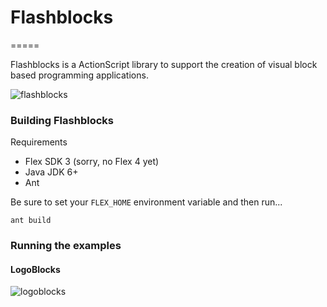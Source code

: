 # Flashblocks
=====

Flashblocks is a ActionScript library to support the creation of visual block based programming applications.

![flashblocks](https://raw.github.com/trun/flashblocks/master/static/flashblocks.png)

### Building Flashblocks

Requirements

 - Flex SDK 3 (sorry, no Flex 4 yet)
 - Java JDK 6+
 - Ant

Be sure to set your `FLEX_HOME` environment variable and then run...

```
ant build
```

### Running the examples

#### LogoBlocks

![logoblocks](https://raw.github.com/trun/flashblocks/master/static/logoblocks.png)


